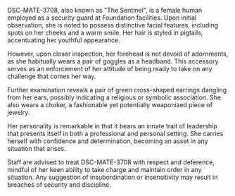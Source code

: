DSC-MATE-3708, also known as "The Sentinel", is a female human employed as a security guard at Foundation facilities. Upon initial observation, she is noted to possess distinctive facial features, including spots on her cheeks and a warm smile. Her hair is styled in pigtails, accentuating her youthful appearance. 

However, upon closer inspection, her forehead is not devoid of adornments, as she habitually wears a pair of goggles as a headband. This accessory serves as an enforcement of her attitude of being ready to take on any challenge that comes her way. 

Further examination reveals a pair of green cross-shaped earrings dangling from her ears, possibly indicating a religious or symbolic association. She also wears a choker, a fashionable yet potentially weaponized piece of jewelry. 

Her personality is remarkable in that it bears an innate trait of leadership that presents itself in both a professional and personal setting. She carries herself with confidence and determination, becoming an asset in any situation that arises. 

Staff are advised to treat DSC-MATE-3708 with respect and deference, mindful of her keen ability to take charge and maintain order in any situation. Any suggestion of insubordination or insensitivity may result in breaches of security and discipline.